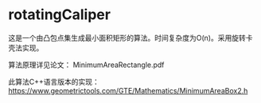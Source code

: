# rotatingCaliper

这是一个由凸包点集生成最小面积矩形的算法。时间复杂度为O(n)。采用旋转卡壳法实现。

算法原理详见论文： MinimumAreaRectangle.pdf

此算法C++语言版本的实现：https://www.geometrictools.com/GTE/Mathematics/MinimumAreaBox2.h
